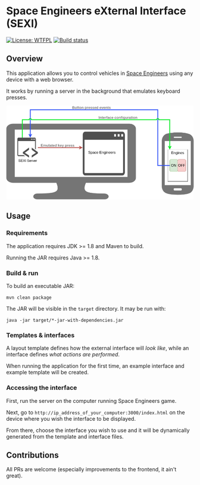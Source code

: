 # Space Engineers eXternal Interface (SEXI)

[![License: WTFPL](https://img.shields.io/badge/License-WTFPL-red.svg)](http://www.wtfpl.net/txt/copying/)
[![Build status](https://travis-ci.org/Jezorko/space-engineers-external-interface.svg?branch=master)](https://travis-ci.org/Jezorko/space-engineers-external-interface)

## Overview

This application allows you to control vehicles in [Space Engineers](https://www.spaceengineersgame.com/) using any
device with a web browser.

It works by running a server in the background that emulates keyboard presses.

![Infrastructure diagram](infrastructure-diagram.png "Infrastructure of the application")

## Usage

### Requirements

The application requires JDK >= 1.8 and Maven to build.

Running the JAR requires Java >= 1.8.

### Build & run

To build an executable JAR:

```shell
mvn clean package
```

The JAR will be visible in the `target` directory. It may be run with:

```shell
java -jar target/*-jar-with-dependencies.jar
```

### Templates & interfaces

A layout template defines how the external interface will _look like_, while an interface defines _what actions are
performed_.

When running the application for the first time, an example interface and example template will be created.

### Accessing the interface

First, run the server on the computer running Space Engineers game.

Next, go to `http://ip_address_of_your_computer:3000/index.html` on the device where you wish the interface to be displayed.

From there, choose the interface you wish to use and it will be dynamically generated from the template and interface files.

## Contributions

All PRs are welcome (especially improvements to the frontend, it ain't great).